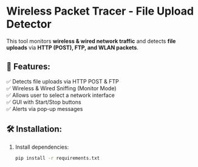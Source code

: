 # Wireless Packet Tracer - File Upload Detector
This tool monitors **wireless & wired network traffic** and detects **file uploads** via **HTTP (POST), FTP, and WLAN packets**.

## 🚀 Features:
✅ Detects file uploads via HTTP POST & FTP  
✅ Wireless & Wired Sniffing (Monitor Mode)  
✅ Allows user to select a network interface  
✅ GUI with Start/Stop buttons  
✅ Alerts via pop-up messages  

## 🛠️ Installation:
1. Install dependencies:  
   ```bash
   pip install -r requirements.txt
